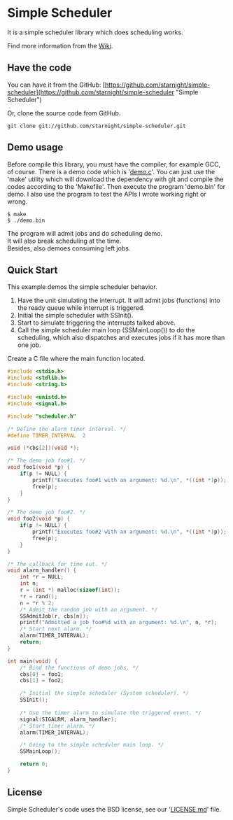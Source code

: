 Simple Scheduler
================

It is a simple scheduler library which does scheduling works.

Find more information from the [Wiki](https://github.com/starnight/simple-scheduler/wiki "Simple Scheduler Wiki").

Have the code
-------------

You can have it from the GitHub: [https://github.com/starnight/simple-scheduler](https://github.com/starnight/simple-scheduler "Simple Scheduler")

Or, clone the source code from GitHub.

```
git clone git://github.com/starnight/simple-scheduler.git
```

Demo usage
----------

Before compile this library, you must have the compiler, for example GCC, of
course.  There is a demo code which is '[demo.c](demo.c)'.  You can just use the
'make' utility which will download the dependency with git and compile the codes
according to the 'Makefile'.  Then execute the program 'demo.bin' for demo.  I
also use the program to test the APIs I wrote working right or wrong.

```
$ make
$ ./demo.bin
```

The program will admit jobs and do scheduling demo.  
It will also break scheduling at the time.  
Besides, also demoes consuming left jobs.

Quick Start
-----------

This example demos the simple scheduler behavior.  

1. Have the unit simulating the interrupt. It will admit jobs (functions) into
   the ready queue while interrupt is triggered.
2. Initial the simple scheduler with SSInit().
3. Start to simulate triggering the interrupts talked above.
4. Call the simple scheduler main loop (SSMainLoop()) to do the scheduling,
   which also dispatches and executes jobs if it has more than one job.

Create a C file where the main function located.

```C
#include <stdio.h>
#include <stdlib.h>
#include <string.h>

#include <unistd.h>
#include <signal.h>

#include "scheduler.h"

/* Define the alarm timer interval. */
#define TIMER_INTERVAL	2

void (*cbs[2])(void *);

/* The demo job foo#1. */
void foo1(void *p) {
	if(p != NULL) {
		printf("Executes foo#1 with an argument: %d.\n", *((int *)p));
		free(p);
	}
}

/* The demo job foo#2. */
void foo2(void *p) {
	if(p != NULL) {
		printf("Executes foo#2 with an argument: %d.\n", *((int *)p));
		free(p);
	}
}

/* The callback for time out. */
void alarm_handler() {
	int *r = NULL;
	int n;
	r = (int *) malloc(sizeof(int));
	*r = rand();
	n = *r % 2;
	/* Admit the random job with an argument. */
	SSAdmitJob(r, cbs[n]);
	printf("Admitted a job foo#%d with an argument: %d.\n", n, *r);
	/* Start next alarm. */
	alarm(TIMER_INTERVAL);
	return;
}

int main(void) {
	/* Bind the functions of demo jobs. */
	cbs[0] = foo1;
	cbs[1] = foo2;

	/* Initial the simple scheduler (System scheduler). */
	SSInit();
	
	/* Use the timer alarm to simulate the triggered event. */
	signal(SIGALRM, alarm_handler);
	/* Start timer alarm. */
	alarm(TIMER_INTERVAL);

	/* Going to the simple scheduler main loop. */
	SSMainLoop();

	return 0;
}
```

License
-------

Simple Scheduler's code uses the BSD license, see our '[LICENSE.md](https://github.com/starnight/simple-scheduler/blob/master/LICENSE.md "LICENSE.md")' file.
